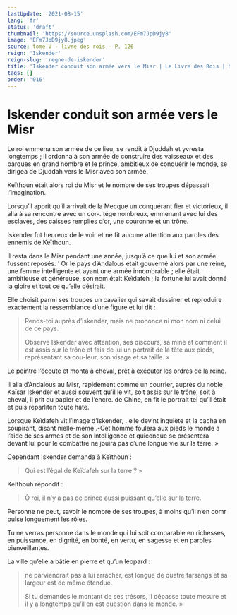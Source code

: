 ```yaml
---
lastUpdate: '2021-08-15'
lang: 'fr'
status: 'draft'
thumbnail: 'https://source.unsplash.com/EFm7JpD9jy8'
image: 'EFm7JpD9jy8.jpeg'
source: tome V - livre des rois - P. 126
reign: 'Iskender'
reign-slug: 'regne-de-iskender'
title: 'Iskender conduit son armée vers le Misr | Le Livre des Rois | Shâhnâmeh'
tags: []
order: '016'
---
```


<!-- LTeX: language=fr -->

# Iskender conduit son armée vers le Misr

Le roi emmena son armée de ce lieu, se rendit à Djuddah et yvresta longtemps ; il ordonna à son armée de construire des vaisseaux et des barques en grand nombre et le prince, ambitieux de conquérir le monde, se dirigea de Djuddah vers le Misr avec son armée.

Keïthoun était alors roi du Misr et le nombre de ses troupes dépassait l’imagination.

Lorsqu’il apprit qu’il arrivait de la Mecque un conquérant fier et victorieux, il alla à sa rencontre avec un cor-. tége nombreux, emmenant avec lui des esclaves, des caisses remplies d’or, une couronne et un trône.

Iskender fut heureux de le voir et ne fit aucune attention aux paroles des ennemis de Keïthoun.

Il resta dans le Misr pendant une année, jusqu’à ce que lui et son armée fussent reposés. ’
Or le pays d’Andalous était gouverné alors par une reine, une femme intelligente et ayant une armée innombrable ; elle était ambitieuse et généreuse, son nom était Keïdafeh ; la fortune lui avait donné la gloire et tout ce qu’elle désirait.

Elle choisit parmi ses troupes un cavalier qui savait dessiner et reproduire exactement la ressemblance d’une figure et lui dit :

> Rends-toi auprès d’Iskender, mais ne prononce ni mon nom ni celui de ce pays.
>
> Observe Iskender avec attention, ses discours, sa mine et comment il est assis sur le trône et fais de lui un portrait de la tête aux pieds, représentant sa cou-leur, son visage et sa taille. »

Le peintre l’écoute et monta à cheval, prêt à exécuter les ordres de la reine.

Il alla d’Andalous au Misr, rapidement comme un courrier, auprès du noble Kaïsar Iskender et aussi souvent qu’il le vit, soit assis sur le trône, soit à cheval, il prit du papier et de l’encre. de Chine, en fit le portrait tel qu’il était et puis reparliten toute hâte.

Lorsque Keïdafeh vit l’image d’Iskender, . elle devint inquiète et la cacha en soupirant, disant nielle-même .-Cet homme foulera aux pieds le monde à l’aide de ses armes et de son intelligence et quiconque se présentera devant lui pour le combattre ne jouira pas d’une longue vie sur la terre. »

Cependant Iskender demanda à Keïthoun :

> Qui est l’égal de Keïdafeh sur la terre ? »

Keïthouh répondit :

> Ô roi, il n’y a pas de prince aussi puissant qu’elle sur la terre.

Personne ne peut, savoir le nombre de ses troupes, à moins qu’il n’en comr pulse longuement les rôles.

Tu ne verras personne dans le monde qui lui soit comparable en richesses, en puissance, en dignité, en bonté, en vertu, en sagesse et en paroles bienveillantes.

La ville qu’elle a bâtie en pierre et qu’un léopard :

> ne parviendrait pas à lui arracher, est longue de quatre farsangs et sa largeur est de même étendue.
>
> Si tu demandes le montant de ses trésors, il dépasse toute mesure et il y a longtemps qu’il en est question dans le monde. »
